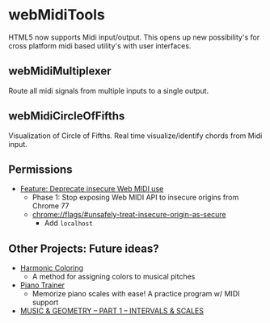 webMidiTools
============

HTML5 now supports Midi input/output. This opens up new possibility's for cross platform midi based utility's with user interfaces.


webMidiMultiplexer
------------------

Route all midi signals from multiple inputs to a single output.


webMidiCircleOfFifths
---------------------

Visualization of Circle of Fifths.
Real time visualize/identify chords from Midi input.


Permissions
-----------

* [Feature: Deprecate insecure Web MIDI use](https://www.chromestatus.com/feature/5138066234671104)
    * Phase 1: Stop exposing Web MIDI API to insecure origins from Chrome 77
    * [chrome://flags/#unsafely-treat-insecure-origin-as-secure](chrome://flags/#unsafely-treat-insecure-origin-as-secure)
        * Add `localhost`

Other Projects: Future ideas?
------------

* [Harmonic Coloring](http://www.musanim.com/HarmonicColoring/)
    * A method for assigning colors to musical pitches 
* [Piano Trainer](https://github.com/ZaneH/piano-trainer)
    * Memorize piano scales with ease! A practice program w/ MIDI support
* [MUSIC & GEOMETRY – PART 1 – INTERVALS & SCALES](https://roelsworld.eu/blog-music/music-geometry-intervals-scales/)
